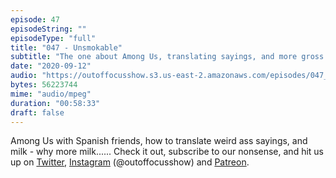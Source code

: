 ```yaml
---
episode: 47
episodeString: ""
episodeType: "full"
title: "047 - Unsmokable"
subtitle: "The one about Among Us, translating sayings, and more gross milk." 
date: "2020-09-12"
audio: "https://outoffocusshow.s3.us-east-2.amazonaws.com/episodes/047_Unsmokable.mp3"
bytes: 56223744
mime: "audio/mpeg"
duration: "00:58:33"
draft: false
---
```


Among Us with Spanish friends, how to translate weird ass sayings, and milk - why more  milk...... 
Check it out, subscribe to our nonsense, and hit us up on [Twitter][twit], [Instagram][insta] (\@outoffocusshow) and [Patreon][patreon].

[twit]: https://twitter.com/outoffocusshow
[insta]: https://instagram.com/outoffocusshow
[patreon]: https://www.patreon.com/outoffocusshow
